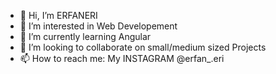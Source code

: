 - 👋 Hi, I’m ERFANERI
- 👀 I’m interested in Web Developement
- 🌱 I’m currently learning Angular
- 💞️ I’m looking to collaborate on small/medium sized Projects
- 📫 How to reach me: My INSTAGRAM @erfan_.eri

<!---
erfanerionline/erfanerionline is a ✨ special ✨ repository because its `README.md` (this file) appears on your GitHub profile.
You can click the Preview link to take a look at your changes.
--->
